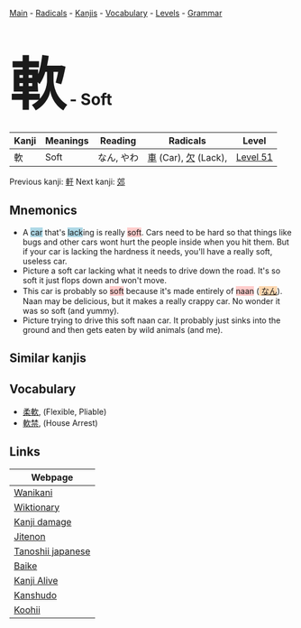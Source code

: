 <style> bigfont {font-size: 100px}</style>
[Main](../README.md) -
[Radicals](../radicals.md) -
[Kanjis](../kanjis.md) -
[Vocabulary](../vocabulary.md) -
[Levels](../levels.md) -
[Grammar](../grammar.md)
# <bigfont> 軟</bigfont> - Soft 

| Kanji | Meanings | Reading | Radicals | Level |
| --- | --- | --- | --- | --- |
| 軟 | Soft | なん, やわ | [車](../radicals/車.md) (Car), [欠](../radicals/欠.md) (Lack),  | [Level 51](../levels/wk_level51.md) |

Previous kanji: [軒](軒.md) Next kanji: [郊](郊.md) 

## Mnemonics
 * A <span style="background-color:#ADD8E6"> car</span> that's <span style="background-color:#ADD8E6"> lack</span>ing is really <span style="background-color:#ffcccb"> soft</span>. Cars need to be hard so that things like bugs and other cars wont hurt the people inside when you hit them. But if your car is lacking the hardness it needs, you'll have a really soft, useless car.
* Picture a soft car lacking what it needs to drive down the road. It's so soft it just flops down and won't move.
* This car is probably so <span style="background-color:#ffcccb"> soft</span> because it's made entirely of <span style="background-color:#ffcccb"> naan</span> (<span style="background-color:#fed8b1"> [なん](https://jisho.org/search/なん)</span>). Naan may be delicious, but it makes a really crappy car. No wonder it was so soft (and yummy).
* Picture trying to drive this soft naan car. It probably just sinks into the ground and then gets eaten by wild animals (and me).


## Similar kanjis
 


## Vocabulary
 * [柔軟](../vocabulary/軟.md), (Flexible, Pliable)
* [軟禁](../vocabulary/軟.md), (House Arrest)



## Links 

| Webpage |
| --- |
| [Wanikani          ](https://www.wanikani.com/kanji/軟) |
| [Wiktionary        ](https://en.wiktionary.org/wiki/軟) |
| [Kanji damage      ](http://www.kanjidamage.com/kanji/search?utf8=✓&q=軟) |
| [Jitenon           ](https://jitenon.com/kanji/軟) |
| [Tanoshii japanese ](https://www.tanoshiijapanese.com/dictionary/kanji.cfm?k=軟) |
| [Baike             ](https://baike.baidu.com/item/軟) |
| [Kanji Alive       ](https://app.kanjialive.com/軟) |
| [Kanshudo          ](https://www.kanshudo.com/searchmn?q=軟) |
| [Koohii            ](https://kanji.koohii.com/study/kanji/軟) |
